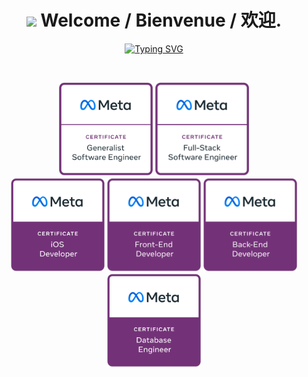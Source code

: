 <h1 align="center"><img src="https://camo.envatousercontent.com/2b85075c6f458c03e97045f6e7741cbced9087dc/68747470733a2f2f692e696d6775722e636f6d2f6833464262774c2e676966" width="35"> Welcome / Bienvenue / 欢迎.</h1>
<p align="center">
<a href="https://git.io/typing-svg"><img src="https://readme-typing-svg.demolab.com?font=Fira+Code&weight=100&size=22&duration=4936&pause=1000&color=C724F7&center=true&vCenter=true&width=500&lines=I+am+Xiang+Bai;Human+Centered+AI+%F0%9F%A7%A0;Technical+University+of+Denmark+;Deep+Learning+%7C+Parallel+Computing;Neural+Science+%7C+Self-driving;Network+Science+%7C+Machine+Learning" alt="Typing SVG" /></a>
</p>

<br>

<p align="center">
  <img src="./badges/meta generalist.jpg" width="150" title="meta generalist software developer">
  <span>  </span>
  <img src="./badges/meta full stack.jpg" width="150" alt="accessibility text">
  <br/>
  
  <img src="./badges/meta ios.jpg" width="150" alt="accessibility text">
  <span>  </span>
  <img src="./badges/meta front end.jpg" width="150" alt="accessibility text">
  <span>  </span>
  <img src="./badges/meta back end.jpg" width="150" alt="accessibility text">
  <span>  </span>
  <img src="./badges/meta database.jpg" width="150" alt="accessibility text">
</p>


<!---
baixianger/baixianger is a ✨ special ✨ repository because its `README.md` (this file) appears on your GitHub profile.
You can click the Preview link to take a look at your changes.
--->
